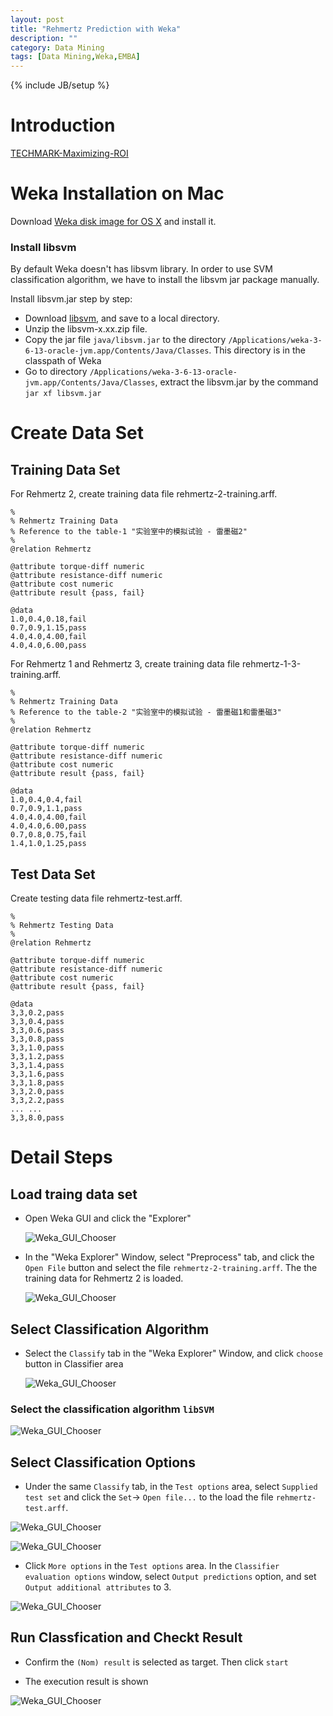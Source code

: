 ```yaml
---
layout: post
title: "Rehmertz Prediction with Weka"
description: ""
category: Data Mining
tags: [Data Mining,Weka,EMBA]
---
```

{% include JB/setup %}

# Introduction
[TECHMARK-Maximizing-ROI](/assets/TECHMARK-Maximizing-ROI.pdf)

<!--
##Rehmertz 2  
![Rehmertz 2](/assets/Rehmertz-2.png "Rehmertz 2")

##Rehmertz 3
![Rehmertz 1-3](/assets/Rehmertz-1-3.png)
-->

# Weka Installation on Mac
Download [Weka disk image for OS X](http://prdownloads.sourceforge.net/weka/weka-3-6-13-oracle-jvm.dmg) and install it.

### Install libsvm
By default Weka doesn't has libsvm library. In order to use SVM classification algorithm, we have to install the libsvm jar package manually. 

Install libsvm.jar step by step:

- Download [libsvm](http://www.csie.ntu.edu.tw/~cjlin/cgi-bin/libsvm.cgi?+http://www.csie.ntu.edu.tw/~cjlin/libsvm+zip), and save to a local directory.
- Unzip the libsvm-x.xx.zip file. 
- Copy the jar file `java/libsvm.jar` to the directory `/Applications/weka-3-6-13-oracle-jvm.app/Contents/Java/Classes`. This directory is in the classpath of Weka
- Go to directory `/Applications/weka-3-6-13-oracle-jvm.app/Contents/Java/Classes`, extract the libsvm.jar by the command `jar xf libsvm.jar`

# Create Data Set

## Training Data Set
For Rehmertz 2, create training data file rehmertz-2-training.arff.

    %
    % Rehmertz Training Data
    % Reference to the table-1 "实验室中的模拟试验 - 雷墨磁2"
    %
    @relation Rehmertz

    @attribute torque-diff numeric
    @attribute resistance-diff numeric
    @attribute cost numeric
    @attribute result {pass, fail}

    @data
    1.0,0.4,0.18,fail
    0.7,0.9,1.15,pass
    4.0,4.0,4.00,fail
    4.0,4.0,6.00,pass

For Rehmertz 1 and Rehmertz 3, create training data file rehmertz-1-3-training.arff.

    %
    % Rehmertz Training Data
    % Reference to the table-2 "实验室中的模拟试验 - 雷墨磁1和雷墨磁3"
    %
    @relation Rehmertz

    @attribute torque-diff numeric
    @attribute resistance-diff numeric
    @attribute cost numeric
    @attribute result {pass, fail}

    @data
    1.0,0.4,0.4,fail
    0.7,0.9,1.1,pass
    4.0,4.0,4.00,fail
    4.0,4.0,6.00,pass
    0.7,0.8,0.75,fail
    1.4,1.0,1.25,pass


## Test Data Set
Create testing data file rehmertz-test.arff.

    %
    % Rehmertz Testing Data
    %
    @relation Rehmertz

    @attribute torque-diff numeric
    @attribute resistance-diff numeric
    @attribute cost numeric
    @attribute result {pass, fail}

    @data
    3,3,0.2,pass
    3,3,0.4,pass
    3,3,0.6,pass
    3,3,0.8,pass
    3,3,1.0,pass
    3,3,1.2,pass
    3,3,1.4,pass
    3,3,1.6,pass
    3,3,1.8,pass
    3,3,2.0,pass
    3,3,2.2,pass
    ... ...
    3,3,8.0,pass


# Detail Steps

## Load traing data set
- Open Weka GUI and click the "Explorer"

    ![Weka_GUI_Chooser](/assets/Weka_GUI_Chooser.png)

- In the "Weka Explorer" Window, select "Preprocess" tab, and click the `Open File` button and select the file `rehmertz-2-training.arff`. The the training data for Rehmertz 2 is loaded.

    ![Weka_GUI_Chooser](/assets/Weka_preprocess.jpg)

## Select Classification Algorithm
- Select the `Classify` tab in the "Weka Explorer" Window, and click `choose` button in Classifier area

    ![Weka_GUI_Chooser](/assets/Weka_choose_classifier.jpg)
    
### Select the classification algorithm `libSVM` 
<!--
<img src="/assets/libsvm.png"  alt="aaa" align="middle" height=40% width=40% />
-->

![Weka_GUI_Chooser](/assets/libsvm.png)

## Select Classification Options
- Under the same `Classify` tab, in the `Test options` area, select `Supplied test set` and click the `Set`-> `Open file...` to the load the file `rehmertz-test.arff`.

![Weka_GUI_Chooser](/assets/supplied-test-set.png)

![Weka_GUI_Chooser](/assets/select-test-data.png)

- Click `More options` in the `Test options` area. In the `Classifier evaluation options` window, select `Output predictions` option, and set `Output additional attributes` to 3.

![Weka_GUI_Chooser](/assets/classification-options.png)

## Run Classfication and Checkt Result

- Confirm the `(Nom) result` is selected as target. Then click `start`

- The execution result is shown 

![Weka_GUI_Chooser](/assets/logistic-result.png)


